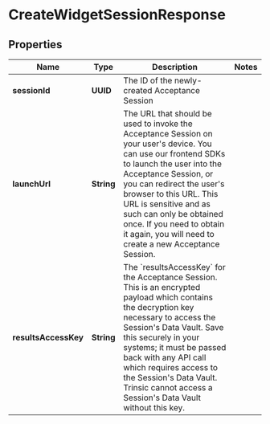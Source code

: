 

# CreateWidgetSessionResponse


## Properties

| Name | Type | Description | Notes |
|------------ | ------------- | ------------- | -------------|
|**sessionId** | **UUID** | The ID of the newly-created Acceptance Session |  |
|**launchUrl** | **String** | The URL that should be used to invoke the Acceptance Session on your user&#39;s device.              You can use our frontend SDKs to launch the user into the Acceptance Session, or you can redirect the user&#39;s browser to this URL.              This URL is sensitive and as such can only be obtained once. If you need to obtain it again, you will need to create a new Acceptance Session. |  |
|**resultsAccessKey** | **String** | The &#x60;resultsAccessKey&#x60; for the Acceptance Session.              This is an encrypted payload which contains the decryption key necessary to access the Session&#39;s Data Vault.              Save this securely in your systems; it must be passed back with any API call which requires access to the Session&#39;s Data Vault.              Trinsic cannot access a Session&#39;s Data Vault without this key. |  |



